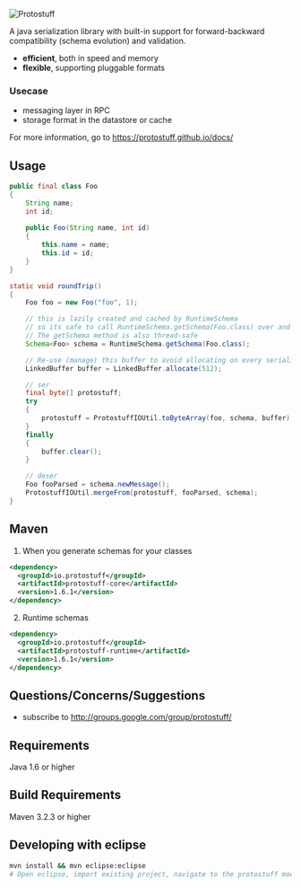 
![Protostuff](https://protostuff.github.io/images/protostuff_300x100.png)

A java serialization library with built-in support for forward-backward compatibility (schema evolution) and validation.

- **efficient**, both in speed and memory
- **flexible**, supporting pluggable formats

### Usecase
- messaging layer in RPC
- storage format in the datastore or cache

For more information, go to https://protostuff.github.io/docs/

## Usage
```java
public final class Foo
{
    String name;
    int id;
    
    public Foo(String name, int id)
    {
        this.name = name;
        this.id = id;
    }
}

static void roundTrip()
{
    Foo foo = new Foo("foo", 1);

    // this is lazily created and cached by RuntimeSchema
    // so its safe to call RuntimeSchema.getSchema(Foo.class) over and over
    // The getSchema method is also thread-safe
    Schema<Foo> schema = RuntimeSchema.getSchema(Foo.class);

    // Re-use (manage) this buffer to avoid allocating on every serialization
    LinkedBuffer buffer = LinkedBuffer.allocate(512);

    // ser
    final byte[] protostuff;
    try
    {
        protostuff = ProtostuffIOUtil.toByteArray(foo, schema, buffer);
    }
    finally
    {
        buffer.clear();
    }

    // deser
    Foo fooParsed = schema.newMessage();
    ProtostuffIOUtil.mergeFrom(protostuff, fooParsed, schema);
}
```

## Maven

1. When you generate schemas for your classes
   
  ```xml
  <dependency>
    <groupId>io.protostuff</groupId>
    <artifactId>protostuff-core</artifactId>
    <version>1.6.1</version>
  </dependency>
  ```

2. Runtime schemas
   
  ```xml
  <dependency>
    <groupId>io.protostuff</groupId>
    <artifactId>protostuff-runtime</artifactId>
    <version>1.6.1</version>
  </dependency>
  ```

Questions/Concerns/Suggestions
------------------------------

- subscribe to http://groups.google.com/group/protostuff/

Requirements
------------

Java 1.6 or higher

Build Requirements
------------------

Maven 3.2.3 or higher

Developing with eclipse
------------------
```sh
mvn install && mvn eclipse:eclipse
# Open eclipse, import existing project, navigate to the protostuff module you're after, then hit 'Finish'.
```

